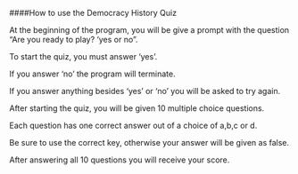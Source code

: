 ####How to use the Democracy History Quiz

At the beginning of the program, you will be give a prompt with the question “Are you ready to play? ‘yes or no”. 

To start the quiz, you must answer ‘yes’. 

If you answer ‘no’ the program will terminate. 

If you answer anything besides ‘yes’ or ‘no’ you will be asked to try again. 

After starting the quiz, you will be given 10 multiple choice questions. 

Each question has one correct answer out of a choice of a,b,c or d. 

Be sure to use the correct key, otherwise your answer will be given as false. 

After answering all 10 questions you will receive your score. 
